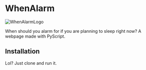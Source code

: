 # WhenAlarm
![WhenAlarmLogo](https://user-images.githubusercontent.com/18140039/167263548-3d294e32-6351-4595-be77-d5b25b76cf91.png)

When should you alarm for if you are planning to sleep right now? A webpage made with PyScript.

## Installation
Lol? Just clone and run it. 
